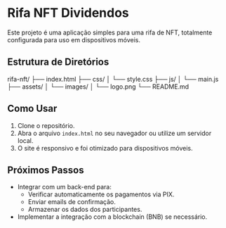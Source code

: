 # Rifa NFT Dividendos

Este projeto é uma aplicação simples para uma rifa de NFT, totalmente configurada para uso em dispositivos móveis.

## Estrutura de Diretórios

rifa-nft/ ├── index.html ├── css/ │ └── style.css ├── js/ │ └── main.js ├── assets/ │ └── images/ │ └── logo.png └── README.md

## Como Usar

1. Clone o repositório.
2. Abra o arquivo `index.html` no seu navegador ou utilize um servidor local.
3. O site é responsivo e foi otimizado para dispositivos móveis.

## Próximos Passos

- Integrar com um back-end para:
  - Verificar automaticamente os pagamentos via PIX.
  - Enviar emails de confirmação.
  - Armazenar os dados dos participantes.
- Implementar a integração com a blockchain (BNB) se necessário.